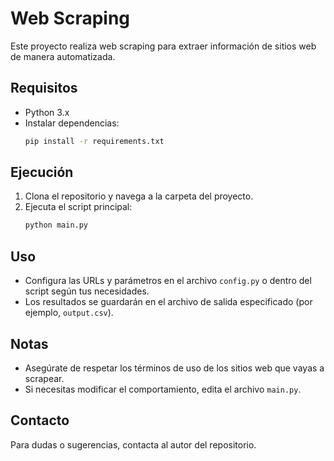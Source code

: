# Web Scraping

Este proyecto realiza web scraping para extraer información de sitios web de manera automatizada.

## Requisitos

- Python 3.x
- Instalar dependencias:
    ```bash
    pip install -r requirements.txt
    ```

## Ejecución

1. Clona el repositorio y navega a la carpeta del proyecto.
2. Ejecuta el script principal:
     ```bash
     python main.py
     ```

## Uso

- Configura las URLs y parámetros en el archivo `config.py` o dentro del script según tus necesidades.
- Los resultados se guardarán en el archivo de salida especificado (por ejemplo, `output.csv`).

## Notas

- Asegúrate de respetar los términos de uso de los sitios web que vayas a scrapear.
- Si necesitas modificar el comportamiento, edita el archivo `main.py`.

## Contacto

Para dudas o sugerencias, contacta al autor del repositorio.